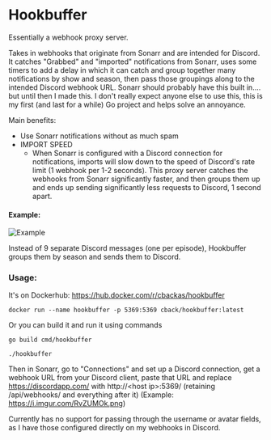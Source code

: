 # Hookbuffer

Essentially a webhook proxy server. 

Takes in webhooks that originate from Sonarr and are intended for Discord. It catches "Grabbed" and "imported" notifications from Sonarr, uses some timers to add a delay in which it can catch and group together many notifications by show and season, then pass those groupings along to the intended Discord webhook URL. Sonarr should probably have this built in.... but until then I made this. I don't really expect anyone else to use this, this is my first (and last for a while) Go project and helps solve an annoyance. 

Main benefits:
- Use Sonarr notifications without as much spam
- IMPORT SPEED
    - When Sonarr is configured with a Discord connection for notifications, imports will slow down to the speed of Discord's rate limit (1 webhook per 1-2 seconds). This proxy server catches the webhooks from Sonarr significantly faster, and then groups them up and ends up sending significantly less requests to Discord, 1 second apart.

#### Example:

![Example](https://i.imgur.com/GlZTAZc.png)

Instead of 9 separate Discord messages (one per episode), Hookbuffer groups them by season and sends them to Discord. 

### Usage: 

It's on Dockerhub: https://hub.docker.com/r/cbackas/hookbuffer

```docker run --name hookbuffer -p 5369:5369 cback/hookbuffer:latest```

Or you can build it and run it using commands

```go build cmd/hookbuffer```

```./hookbuffer```

Then in Sonarr, go to "Connections" and set up a Discord connection, get a webhook URL from your Discord client, paste that URL and replace https://discordapp.com/ with http://\<host ip\>:5369/ (retaining /api/webhooks/ and everything after it) (Example: https://i.imgur.com/RvZUMOk.png)

Currently has no support for passing through the username or avatar fields, as I have those configured directly on my webhooks in Discord.
